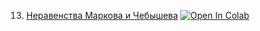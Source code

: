 13. [Неравенства Маркова и Чебышева](https://mathmechterver.github.io/terver2022/prac13/prac.html) [![Open In Colab](https://colab.research.google.com/assets/colab-badge.svg)](https://colab.research.google.com/github/mathmechterver/stat2022/blob/master/prac13/prac.ipynb)